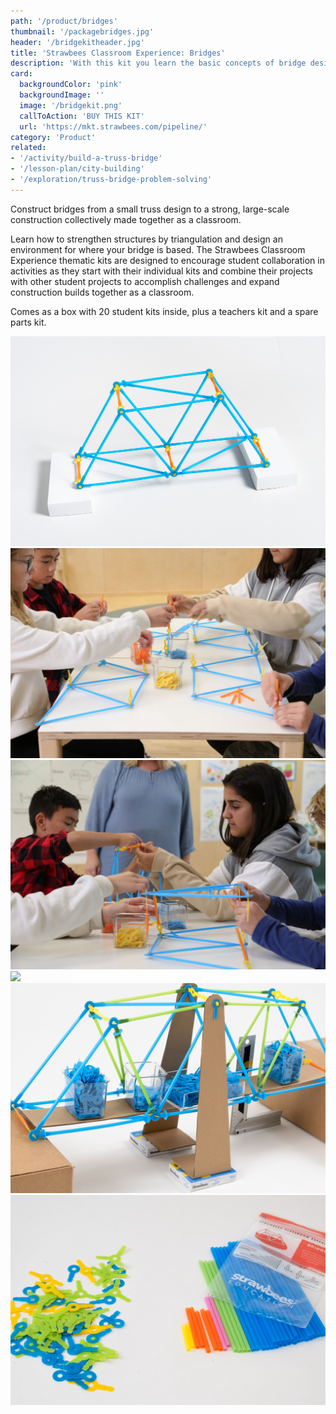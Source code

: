 ```yaml
---
path: '/product/bridges'
thumbnail: '/packagebridges.jpg'
header: '/bridgekitheader.jpg'
title: 'Strawbees Classroom Experience: Bridges'
description: 'With this kit you learn the basic concepts of bridge design. An engaging hands-on learning experience!'
card:
  backgroundColor: 'pink'
  backgroundImage: ''
  image: '/bridgekit.png'
  callToAction: 'BUY THIS KIT'
  url: 'https://mkt.strawbees.com/pipeline/'
category: 'Product'
related:
- '/activity/build-a-truss-bridge'
- '/lesson-plan/city-building'
- '/exploration/truss-bridge-problem-solving'
---
```


<section component="youtube" url="https://youtu.be/9z9ubPyJG2E"></section>

Construct bridges from a small truss design to a strong, large-scale construction collectively made together as a classroom.

Learn how to strengthen structures by triangulation and design an environment for where your bridge is based. The Strawbees Classroom Experience thematic kits are designed to encourage student collaboration in activities as they start with their individual kits and combine their projects with other student projects to accomplish challenges and expand construction builds together as a classroom.

Comes as a box with 20 student kits inside, plus a teachers kit and a spare parts kit.

<section component="gallery">

![](/truss.jpg)
![](/truss2.jpg)
![](/truss3.jpg)
![](/truss6.jpg)
![](/trussproblemsolving.jpg)
![](/trussproblemsolving43.jpg)

</section>

